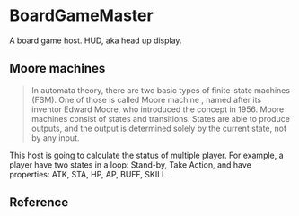 # BoardGameMaster
A board game host. HUD, aka head up display.

## Moore machines
> In automata theory, there are two basic types of finite-state machines (FSM). One of those is called Moore machine , named after its inventor Edward Moore, who introduced the concept in 1956. Moore machines consist of states and transitions. States are able to produce outputs, and the output is determined solely by the current state, not by any input.

This host is going to calculate the status of multiple player. 
For example, a player have two states in a loop: Stand-by, Take Action, and have properties: ATK, STA, HP, AP, BUFF, SKILL

## Reference
